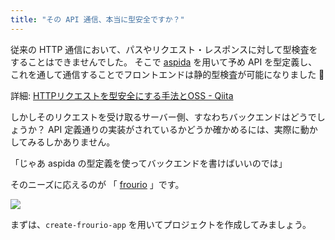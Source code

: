 ```yaml
---
title: "その API 通信、本当に型安全ですか？"
---
```


従来の HTTP 通信において、パスやリクエスト・レスポンスに対して型検査をすることはできませんでした。
そこで [aspida](https://github.com/aspida/aspida) を用いて予め API を型定義し、これを通して通信することでフロントエンドは静的型検査が可能になりました 🎉

詳細: [HTTPリクエストを型安全にする手法とOSS \- Qiita](https://qiita.com/m_mitsuhide/items/68406158d35a14fa0aa2)

しかしそのリクエストを受け取るサーバー側、すなわちバックエンドはどうでしょうか？
API 定義通りの実装がされているかどうか確かめるには、実際に動かしてみるしかありません。

「じゃあ aspida の型定義を使ってバックエンドを書けばいいのでは」

そのニーズに応えるのが 「 [frourio](https://github.com/frouriojs/frourio) 」です。

![](https://storage.googleapis.com/zenn-user-upload/qkfys42u0v8f9gbkn7r4snps954d)

まずは、`create-frourio-app` を用いてプロジェクトを作成してみましょう。
